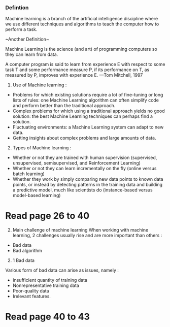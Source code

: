 ### Defintion 
 
Machine learning is a branch of the artificial intelligence discipline where we use different techniques and algorithms to teach the computer how to perform a task. 

~Another Definition~ 

Machine Learning is the science (and art) of programming computers so they can learn from data.

A computer program is said to learn from experience E with respect to some task T and some performance
measure P, if its performance on T, as measured by P, improves with experience E. —Tom Mitchell, 1997


1. Use of Machine learning : 

 - Problems for which existing solutions require a lot of fine-tuning or long lists of rules: one Machine
Learning algorithm can often simplify code and perform better than the traditional approach.
 - Complex problems for which using a traditional approach yields no good solution: the best Machine
Learning techniques can perhaps find a solution.
 - Fluctuating environments: a Machine Learning system can adapt to new data.
 - Getting insights about complex problems and large amounts of data.

 2. Types of Machine learning : 

 - Whether or not they are trained with human supervision (supervised, unsupervised, semisupervised, and
Reinforcement Learning)
 - Whether or not they can learn incrementally on the fly (online versus batch learning)
 - Whether they work by simply comparing new data points to known data points, or instead by detecting
patterns in the training data and building a predictive model, much like scientists do (instance-based
versus model-based learning)
 # Read page 26 to 40 


 2. Main challenge of machine learning 
 When working with machine learning, 2 challenges usually rise and are more important than others :
  - Bad data 
  - Bad algorithm 


  2. 1 Bad data 
  
  Various form of bad data can arise as issues, namely :
  - insufficient quantity of training data 
  - Nonrepresentative training data 
  - Poor-quality data 
  - Irelevant features. 

  # Read page 40 to 43 
  